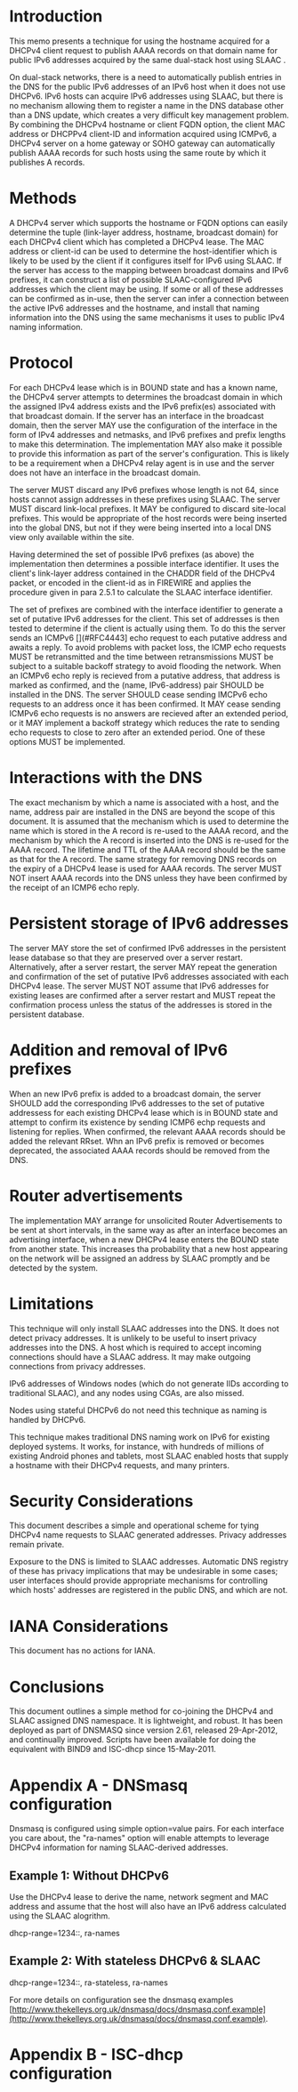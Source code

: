 # Introduction

This memo presents a technique for using the hostname acquired for a
DHCPv4 [](#RFC2131) client request to publish AAAA records
[](#RFC3596) on that domain name for public IPv6 addresses acquired by
the same dual-stack host using SLAAC [](#RFC4862).

On dual-stack networks, there is a need to automatically publish
entries in the DNS for the public IPv6 addresses of an IPv6 host when
it does not use DHCPv6.  IPv6 hosts can acquire IPv6 addresses using
SLAAC, but there is no mechanism allowing them to register a name in
the DNS database other than a DNS update, which creates a very
difficult key management problem.  By combining the DHCPv4 hostname or
client FQDN option, the client MAC address or DHCPPv4 client-ID and
information acquired using ICMPv6, a DHCPv4 server on a home gateway
or SOHO gateway can automatically publish AAAA records for such hosts
using the same route by which it publishes A records.

<?rfc toc="yes"?>
<?rfc symrefs="yes"?>
<?rfc sortrefs="yes"?>
<?rfc subcompact="no"?>
<?rfc compact="yes"?>
<?rfc comments="yes"?>

# Methods

A DHCPv4 server which supports the hostname or FQDN options can easily
determine the tuple (link-layer address, hostname, broadcast domain)
for each DHCPv4 client which has completed a DHCPv4 lease. The MAC
address or client-id can be used to determine the host-identifier
which is likely to be used by the client if it configures itself for
IPv6 using SLAAC. If the server has access to the mapping between
broadcast domains and IPv6 prefixes, it can construct a list of
possible SLAAC-configured IPv6 addresses which the client may be
using. If some or all of these addresses can be confirmed as in-use,
then the server can infer a connection between the active IPv6
addresses and the hostname, and install that naming information into
the DNS using the same mechanisms it uses to public IPv4 naming
information.

# Protocol

For each DHCPv4 lease which is in BOUND state and has a known name,
the DHCPv4 server attempts to determines the broadcast domain in which
the assigned IPv4 address exists and the IPv6 prefix(es) associated
with that broadcast domain.  If the server has an interface in the
broadcast domain, then the server MAY use the configuration of the
interface in the form of IPv4 addresses and netmasks, and IPv6
prefixes and prefix lengths to make this determination. The
implementation MAY also make it possible to provide this information
as part of the server's configuration. This is likely to be a
requirement when a DHCPv4 relay agent is in use and the server does
not have an interface in the broadcast domain.

The server MUST discard any IPv6 prefixes whose length is not 64,
since hosts cannot assign addresses in these prefixes using SLAAC. The
server MUST discard link-local prefixes. It MAY be configured to
discard site-local prefixes. This would be appropriate of the host
records were being inserted into the global DNS, but not if they were
being inserted into a local DNS view only available within the site.

Having determined the set of possible IPv6 prefixes (as above) the
implementation then determines a possible interface identifier. It
uses the client's link-layer address contained in the CHADDR field of
the DHCPv4 [](#RFC2131) packet, or encoded in the client-id as in
FIREWIRE [](#RFC3146) and applies the procedure given in [](#RFC4291)
para 2.5.1 to calculate the SLAAC interface identifier.

The set of prefixes are combined with the interface identifier to
generate a set of putative IPv6 addresses for the client. This set of
addresses is then tested to determine if the client is actually using
them. To do this the server sends an ICMPv6 [](#RFC4443] echo request to
each putative address and awaits a reply. To avoid problems with
packet loss, the ICMP echo requests MUST be retransmitted and the time
between retransmissions MUST be subject to a suitable backoff strategy
to avoid flooding the network. When an ICMPv6 echo reply is recieved
from a putative address, that address is marked as confirmed, and the
(name, IPv6-address) pair SHOULD be installed in the DNS. The server
SHOULD cease sending IMCPv6 echo requests to an address once it has
been confirmed. It MAY cease sending ICMPv6 echo requests is no answers
are recieved after an extended period, or it MAY implement a backoff
strategy which reduces the rate to sending echo requests to close to
zero after an extended period. One of these options MUST be
implemented.

# Interactions with the DNS

The exact mechanism by which a name is associated with a host, and the
name, address pair are installed in the DNS are beyond the scope of
this document. It is assumed that the mechanism which is used to
determine the name which is stored in the A record is re-used to the
AAAA record, and the mechanism by which the A record is inserted into
the DNS is re-used for the AAAA record. The lifetime and TTL of the
AAAA record should be the same as that for the A record. The same
strategy for removing DNS records on the expiry of a DHCPv4 lease is
used for AAAA records. The server MUST NOT insert AAAA records into
the DNS unless they have been confirmed by the receipt of an ICMP6
echo reply.

# Persistent storage of IPv6 addresses

The server MAY store the set of confirmed IPv6 addresses in the
persistent lease database so that they are preserved over a server
restart. Alternatively, after a server restart, the server MAY repeat
the generation and confirmation of the set of putative IPv6 addresses
associated with each DHCPv4 lease. The server MUST NOT assume that
IPv6 addresses for existing leases are confirmed after a server
restart and MUST repeat the confirmation process unless the status of
the addresses is stored in the persistent database.

# Addition and removal of IPv6 prefixes

When an new IPv6 prefix is added to a broadcast domain, the server
SHOULD add the corresponding IPv6 addresses to the set of putative
addressess for each existing DHCPv4 lease which is in BOUND state and
attempt to confirm its existence by sending ICMP6 echp requests and
listening for replies. When confirmed, the relevant AAAA records
should be added the relevant RRset. Whn an IPv6 prefix is removed or
becomes deprecated, the associated AAAA records should be removed from
the DNS.

# Router advertisements

The implementation MAY arrange for unsolicited Router Advertisements
to be sent at short intervals, in the same way as after an interface
becomes an advertising interface, when a new DHCPv4 lease enters the
BOUND state from another state. This increases tha probability that a
new host appearing on the network will be assigned an address by SLAAC
promptly and be detected by the system.

# Limitations

This technique will only install SLAAC addresses into the DNS. It does
not detect privacy addresses. It is unlikely to be useful to insert
privacy addresses into the DNS. A host which is required to accept
incoming connections should have a SLAAC address. It may make outgoing
connections from privacy addresses.

IPv6 addresses of Windows nodes (which do not generate IIDs according
to traditional SLAAC), and any nodes using CGAs, are also missed.

Nodes using stateful DHCPv6 do not need this technique as naming is
handled by DHCPv6.

This technique makes traditional DNS naming work on IPv6 for existing
deployed systems. It works, for instance, with hundreds of millions of
existing Android phones and tablets, most SLAAC enabled hosts that
supply a hostname with their DHCPv4 requests, and many printers.

# Security Considerations

This document describes a simple and operational scheme for tying
DHCPv4 name requests to SLAAC generated addresses. Privacy addresses
remain private.

Exposure to the DNS is limited to SLAAC addresses. Automatic DNS
registry of these has privacy implications that may be undesirable in
some cases; user interfaces should provide appropriate mechanisms for
controlling which hosts' addresses are registered in the public DNS,
and which are not.

# IANA Considerations

This document has no actions for IANA.

# Conclusions

This document outlines a simple method for co-joining the DHCPv4 and
SLAAC assigned DNS namespace. It is lightweight, and robust. It has
been deployed as part of DNSMASQ since version 2.61, released
29-Apr-2012, and continually improved.  Scripts have been available
for doing the equivalent with BIND9 and ISC-dhcp since 15-May-2011.

# Appendix A - DNSmasq configuration

Dnsmasq is configured using simple option=value pairs. For each
interface you care about, the "ra-names" option will enable attempts
to leverage DHCPv4 information for naming SLAAC-derived addresses.

## Example 1: Without DHCPv6

Use the DHCPv4 lease to derive the name, network segment and MAC
address and assume that the host will also have an IPv6 address
calculated using the SLAAC alogrithm.

dhcp-range=1234::, ra-names

## Example 2: With stateless DHCPv6 & SLAAC

dhcp-range=1234::, ra-stateless, ra-names

For more details on configuration see the dnsmasq examples [http://www.thekelleys.org.uk/dnsmasq/docs/dnsmasq.conf.example](http://www.thekelleys.org.uk/dnsmasq/docs/dnsmasq.conf.example).

# Appendix B - ISC-dhcp configuration


